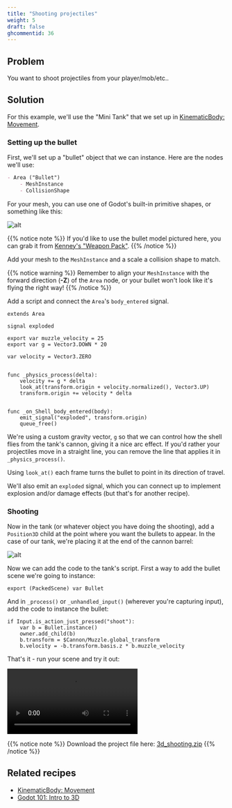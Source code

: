 ```yaml
---
title: "Shooting projectiles"
weight: 5
draft: false
ghcommentid: 36
---
```


## Problem

You want to shoot projectiles from your player/mob/etc..

## Solution

For this example, we'll use the "Mini Tank" that we set up in [KinematicBody: Movement](/godot_recipes/3d/kinematic_body/).

### Setting up the bullet

First, we'll set up a "bullet" object that we can instance. Here are the nodes we'll use:

```markdown
- Area ("Bullet")
    - MeshInstance
    - CollisionShape
```

For your mesh, you can use one of Godot's built-in primitive shapes, or something like this:

![alt](/godot_recipes/img/3d_shoot_01.png)

{{% notice note %}}
If you'd like to use the bullet model pictured here, you can grab it from [Kenney's "Weapon Pack"](https://kenney.nl/assets/weapon-pack).
{{% /notice %}}

Add your mesh to the `MeshInstance` and a scale a collision shape to match.

{{% notice warning %}}
Remember to align your `MeshInstance` with the forward direction (**-Z**) of the `Area` node, or your bullet won't look like it's flying the right way!
{{% /notice %}}

Add a script and connect the `Area`'s `body_entered` signal.

```gdscript
extends Area

signal exploded

export var muzzle_velocity = 25
export var g = Vector3.DOWN * 20

var velocity = Vector3.ZERO


func _physics_process(delta):
    velocity += g * delta
    look_at(transform.origin + velocity.normalized(), Vector3.UP)
    transform.origin += velocity * delta


func _on_Shell_body_entered(body):
    emit_signal("exploded", transform.origin)
    queue_free()
```

We're using a custom gravity vector, `g` so that we can control how the shell flies from the tank's cannon, giving it a nice arc effect. If you'd rather your projectiles move in a straight line, you can remove the line that applies it in `_physics_process()`.

Using `look_at()` each frame turns the bullet to point in its direction of travel.

We'll also emit an `exploded` signal, which you can connect up to implement explosion and/or damage effects (but that's for another recipe).

### Shooting

Now in the tank (or whatever object you have doing the shooting), add a `Position3D` child at the point where you want the bullets to appear. In the case of our tank, we're placing it at the end of the cannon barrel:

![alt](/godot_recipes/img/3d_shoot_02.png)

Now we can add the code to the tank's script. First a way to add the bullet scene we're going to instance:

```gdscript
export (PackedScene) var Bullet
```

And in `_process()` or `_unhandled_input()` (wherever you're capturing input), add the code to instance the bullet:

```gdscript
if Input.is_action_just_pressed("shoot"):
    var b = Bullet.instance()
    owner.add_child(b)
    b.transform = $Cannon/Muzzle.global_transform
    b.velocity = -b.transform.basis.z * b.muzzle_velocity
```

That's it - run your scene and try it out:

<video controls src="/godot_recipes/img/3d_shoot_03.webm"></video>

{{% notice note %}}
Download the project file here: [3d_shooting.zip](/godot_recipes/files/3d_shooting.zip)
{{% /notice %}}

## Related recipes

- [KinematicBody: Movement](/godot_recipes/3d/kinematic_body/)
- [Godot 101: Intro to 3D](/godot_recipes/g101/3d/)

<!-- #### Like video?

{{< youtube 7axJJYont6Y >}} -->